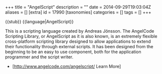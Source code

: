 +++
title = "AngelScript"
description = ""
date = 2014-09-29T19:03:04Z
aliases = []
[extra]
id = 17990
[taxonomies]
categories = []
tags = []
+++

{{stub}}
{{language|AngelScript}}

This is a scripting language created by Andreas Jönsson. The AngelCode Scripting Library, or AngelScript as it is also known, is an extremely flexible cross-platform scripting library designed to allow applications to extend their functionality through external scripts. It has been designed from the beginning to be an easy to use component, both for the application programmer and the script writer.

* [http://www.angelcode.com/angelscript/ Learn More]

